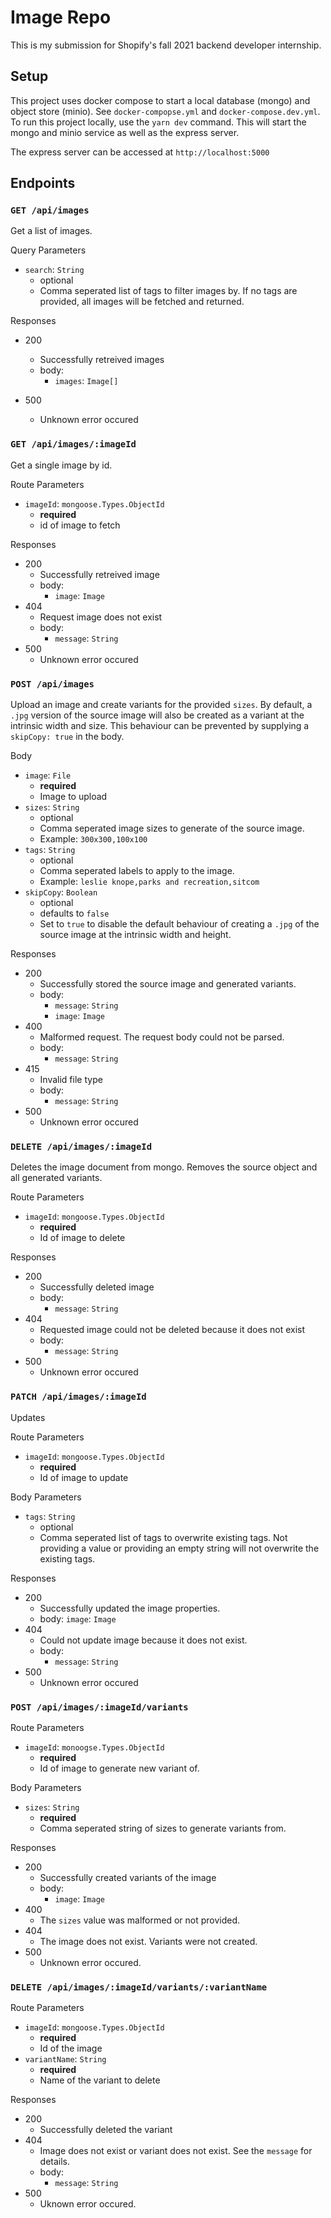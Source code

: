 # Image Repo

This is my submission for Shopify's fall 2021 backend developer internship.

## Setup

This project uses docker compose to start a local database (mongo) and object store (minio). See `docker-compopse.yml` and `docker-compose.dev.yml`.  
To run this project locally, use the `yarn dev` command. This will start the mongo and minio service as well as the express server.

The express server can be accessed at `http://localhost:5000`

## Endpoints

### `GET /api/images`

Get a list of images.

Query Parameters

- `search`: `String`
  - optional
  - Comma seperated list of tags to filter images by. If no tags are provided, all images will be fetched and returned.

Responses

- 200

  - Successfully retreived images
  - body:
    - `images`: `Image[]`

- 500
  - Unknown error occured

### `GET /api/images/:imageId`

Get a single image by id.

Route Parameters

- `imageId`: `mongoose.Types.ObjectId`
  - **required**
  - id of image to fetch

Responses

- 200
  - Successfully retreived image
  - body:
    - `image`: `Image`
- 404
  - Request image does not exist
  - body:
    - `message`: `String`
- 500
  - Unknown error occured

### `POST /api/images`

Upload an image and create variants for the provided `sizes`. By default, a `.jpg` version of the source image will also be created as a variant at the intrinsic width and size. This behaviour can be prevented by supplying a `skipCopy: true` in the body.

Body

- `image`: `File`
  - **required**
  - Image to upload
- `sizes`: `String`
  - optional
  - Comma seperated image sizes to generate of the source image.
  - Example: `300x300,100x100`
- `tags`: `String`
  - optional
  - Comma seperated labels to apply to the image.
  - Example: `leslie knope,parks and recreation,sitcom`
- `skipCopy`: `Boolean`
  - optional
  - defaults to `false`
  - Set to `true` to disable the default behaviour of creating a `.jpg` of the source image at the intrinsic width and height.

Responses

- 200
  - Successfully stored the source image and generated variants.
  - body:
    - `message`: `String`
    - `image`: `Image`
- 400
  - Malformed request. The request body could not be parsed.
  - body:
    - `message`: `String`
- 415
  - Invalid file type
  - body:
    - `message`: `String`
- 500
  - Unknown error occured

### `DELETE /api/images/:imageId`

Deletes the image document from mongo. Removes the source object and all generated variants.

Route Parameters

- `imageId`: `mongoose.Types.ObjectId`
  - **required**
  - Id of image to delete

Responses

- 200
  - Successfully deleted image
  - body:
    - `message`: `String`
- 404
  - Requested image could not be deleted because it does not exist
  - body:
    - `message`: `String`
- 500
  - Unknown error occured

### `PATCH /api/images/:imageId`

Updates

Route Parameters

- `imageId`: `mongoose.Types.ObjectId`
  - **required**
  - Id of image to update

Body Parameters

- `tags`: `String`
  - optional
  - Comma seperated list of tags to overwrite existing tags. Not providing a value or providing an empty string will not overwrite the existing tags.

Responses

- 200
  - Successfully updated the image properties.
  - body:
    `image`: `Image`
- 404
  - Could not update image because it does not exist.
  - body:
    - `message`: `String`
- 500
  - Unknown error occured

### `POST /api/images/:imageId/variants`

Route Parameters

- `imageId`: `monoogse.Types.ObjectId`
  - **required**
  - Id of image to generate new variant of.

Body Parameters

- `sizes`: `String`
  - **required**
  - Comma seperated string of sizes to generate variants from.

Responses

- 200
  - Successfully created variants of the image
  - body:
    - `image`: `Image`
- 400
  - The `sizes` value was malformed or not provided.
- 404
  - The image does not exist. Variants were not created.
- 500
  - Unknown error occured.

### `DELETE /api/images/:imageId/variants/:variantName`

Route Parameters

- `imageId`: `mongoose.Types.ObjectId`
  - **required**
  - Id of the image
- `variantName`: `String`
  - **required**
  - Name of the variant to delete

Responses

- 200
  - Successfully deleted the variant
- 404
  - Image does not exist or variant does not exist. See the `message` for details.
  - body:
    - `message`: `String`
- 500
  - Uknown error occured.
